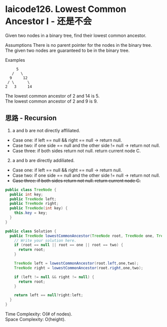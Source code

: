 # laicode126. Lowest Common Ancestor I - 还是不会
Given two nodes in a binary tree, find their lowest common ancestor.

Assumptions
There is no parent pointer for the nodes in the binary tree.  
The given two nodes are guaranteed to be in the binary tree.  

Examples

         5
       /   \
      9     12
     / \      \
    2   3     14

The lowest common ancestor of 2 and 14 is 5.  
The lowest common ancestor of 2 and 9 is 9.  

## 思路 - Recursion
1. a and b are not directly affiliated.
 - Case one: if left == null && right == null -> return null.  
 - Case two: if one side == null and the other side != null -> return not null.
 - Case three: if both sides return not null. return current node C.
2. a and b are directly addiliated.
 - Case one: if left == null && right == null -> return null.  
 - Case two: if one side == null and the other side != null -> return not null.
 - ~~Case three: if both sides return not null. return current node C.~~
```java
public class TreeNode {
  public int key;
  public TreeNode left;
  public TreeNode right;
  public TreeNode(int key) {
    this.key = key;
  }
}

public class Solution {
  public TreeNode lowestCommonAncestor(TreeNode root, TreeNode one, TreeNode two) {
    // Write your solution here.
    if (root == null || root == one || root == two) {
      return root;
    }

    TreeNode left = lowestCommonAncestor(root.left,one,two);
    TreeNode right = lowestCommonAncestor(root.right,one,two);

    if (left != null && right != null) {
      return root;
    }

    return left == null?right:left;
  }
}
```
Time Complexity: O(# of nodes).   
Space Complexity: O(height).  

